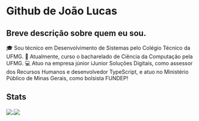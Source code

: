 # Github de João Lucas

## Breve descrição sobre quem eu sou.
🎓 Sou técnico em Desenvolvimento de Sistemas pelo Colégio Técnico da UFMG.
🏫 Atualmente, curso o bacharelado de Ciência da Computação pela UFMG.
💻 Atuo na empresa júnior iJunior Soluções Digitais, como assessor dos Recursos Humanos e desenvolvedor TypeScript, e atuo no Ministério Público de Minas Gerais, como bolsista FUNDEP!

## Stats
<a href="https://github.com/JNDJ0">
  <img align="center" src="https://github-readme-stats.vercel.app/api?username=JNDJ0&show_icons=true&theme=synthwave&line_height=20" />
</a>
<a href="https://github.com/JNDJ0">
  <img align="center" src="https://github-readme-stats.vercel.app/api/top-langs/?username=JNDJ0&show_icons=true&theme=synthwave&layout=compact" />
</a>

